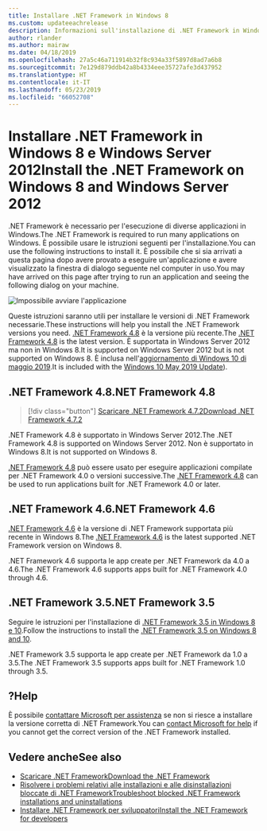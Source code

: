 ```yaml
---
title: Installare .NET Framework in Windows 8
ms.custom: updateeachrelease
description: Informazioni sull'installazione di .NET Framework in Windows 8
author: rlander
ms.author: mairaw
ms.date: 04/18/2019
ms.openlocfilehash: 27a5c46a711914b32f8c934a33f5897d8ad7a6b8
ms.sourcegitcommit: 7e129d879ddb42a8b4334eee35727afe3d437952
ms.translationtype: HT
ms.contentlocale: it-IT
ms.lasthandoff: 05/23/2019
ms.locfileid: "66052708"
---
```

# <a name="install-the-net-framework-on-windows-8-and-windows-server-2012"></a><span data-ttu-id="857f5-103">Installare .NET Framework in Windows 8 e Windows Server 2012</span><span class="sxs-lookup"><span data-stu-id="857f5-103">Install the .NET Framework on Windows 8 and Windows Server 2012</span></span>

<span data-ttu-id="857f5-104">.NET Framework è necessario per l'esecuzione di diverse applicazioni in Windows.</span><span class="sxs-lookup"><span data-stu-id="857f5-104">The .NET Framework is required to run many applications on Windows.</span></span> <span data-ttu-id="857f5-105">È possibile usare le istruzioni seguenti per l'installazione.</span><span class="sxs-lookup"><span data-stu-id="857f5-105">You can use the following instructions to install it.</span></span> <span data-ttu-id="857f5-106">È possibile che si sia arrivati a questa pagina dopo avere provato a eseguire un'applicazione e avere visualizzato la finestra di dialogo seguente nel computer in uso.</span><span class="sxs-lookup"><span data-stu-id="857f5-106">You may have arrived on this page after trying to run an application and seeing the following dialog on your machine.</span></span>

![Impossibile avviare l'applicazione](./media/this-application-could-not-be-started.png)

<span data-ttu-id="857f5-108">Queste istruzioni saranno utili per installare le versioni di .NET Framework necessarie.</span><span class="sxs-lookup"><span data-stu-id="857f5-108">These instructions will help you install the .NET Framework versions you need.</span></span> <span data-ttu-id="857f5-109">[.NET Framework 4.8](https://github.com/Microsoft/dotnet/tree/master/releases/net48) è la versione più recente.</span><span class="sxs-lookup"><span data-stu-id="857f5-109">The [.NET Framework 4.8](https://github.com/Microsoft/dotnet/tree/master/releases/net48) is the latest version.</span></span> <span data-ttu-id="857f5-110">È supportata in Windows Server 2012 ma non in Windows 8.</span><span class="sxs-lookup"><span data-stu-id="857f5-110">It is supported on Windows Server 2012 but is not supported on Windows 8.</span></span> <span data-ttu-id="857f5-111">È inclusa nell'[aggiornamento di Windows 10 di maggio 2019](https://support.microsoft.com/help/4028685/windows-10-get-the-update).</span><span class="sxs-lookup"><span data-stu-id="857f5-111">It is included with the [Windows 10 May 2019 Update](https://support.microsoft.com/help/4028685/windows-10-get-the-update)).</span></span>

## <a name="net-framework-48"></a><span data-ttu-id="857f5-112">.NET Framework 4.8</span><span class="sxs-lookup"><span data-stu-id="857f5-112">.NET Framework 4.8</span></span>

> [!div class="button"]
> [<span data-ttu-id="857f5-113">Scaricare .NET Framework 4.7.2</span><span class="sxs-lookup"><span data-stu-id="857f5-113">Download .NET Framework 4.7.2</span></span>](https://dotnet.microsoft.com/download/dotnet-framework/net48)

<span data-ttu-id="857f5-114">.NET Framework 4.8 è supportato in Windows Server 2012.</span><span class="sxs-lookup"><span data-stu-id="857f5-114">The .NET Framework 4.8 is supported on Windows Server 2012.</span></span> <span data-ttu-id="857f5-115">Non è supportato in Windows 8.</span><span class="sxs-lookup"><span data-stu-id="857f5-115">It is not supported on Windows 8.</span></span>

<span data-ttu-id="857f5-116">[.NET Framework 4.8](https://github.com/Microsoft/dotnet/tree/master/releases/net48) può essere usato per eseguire applicazioni compilate per .NET Framework 4.0 o versioni successive.</span><span class="sxs-lookup"><span data-stu-id="857f5-116">The [.NET Framework 4.8](https://github.com/Microsoft/dotnet/tree/master/releases/net48) can be used to run applications built for .NET Framework 4.0 or later.</span></span>

## <a name="net-framework-46"></a><span data-ttu-id="857f5-117">.NET Framework 4.6</span><span class="sxs-lookup"><span data-stu-id="857f5-117">.NET Framework 4.6</span></span>

<span data-ttu-id="857f5-118">[.NET Framework 4.6](https://www.microsoft.com/download/details.aspx?id=48130) è la versione di .NET Framework supportata più recente in Windows 8.</span><span class="sxs-lookup"><span data-stu-id="857f5-118">The [.NET Framework 4.6](https://www.microsoft.com/download/details.aspx?id=48130) is the latest supported .NET Framework version on Windows 8.</span></span>

<span data-ttu-id="857f5-119">.NET Framework 4.6 supporta le app create per .NET Framework da 4.0 a 4.6.</span><span class="sxs-lookup"><span data-stu-id="857f5-119">The .NET Framework 4.6 supports apps built for .NET Framework 4.0 through 4.6.</span></span>

## <a name="net-framework-35"></a><span data-ttu-id="857f5-120">.NET Framework 3.5</span><span class="sxs-lookup"><span data-stu-id="857f5-120">.NET Framework 3.5</span></span>

<span data-ttu-id="857f5-121">Seguire le istruzioni per l'installazione di [.NET Framework 3.5 in Windows 8 e 10](dotnet-35-windows-10.md).</span><span class="sxs-lookup"><span data-stu-id="857f5-121">Follow the instructions to install the [.NET Framework 3.5 on Windows 8 and 10](dotnet-35-windows-10.md).</span></span>

<span data-ttu-id="857f5-122">.NET Framework 3.5 supporta le app create per .NET Framework da 1.0 a 3.5.</span><span class="sxs-lookup"><span data-stu-id="857f5-122">The .NET Framework 3.5 supports apps built for .NET Framework 1.0 through 3.5.</span></span>

## <a name="help"></a><span data-ttu-id="857f5-123">?</span><span class="sxs-lookup"><span data-stu-id="857f5-123">Help</span></span>

<span data-ttu-id="857f5-124">È possibile [contattare Microsoft per assistenza](mailto:dotnet-install-help@service.microsoft.com?subject=Install-Help) se non si riesce a installare la versione corretta di .NET Framework.</span><span class="sxs-lookup"><span data-stu-id="857f5-124">You can [contact Microsoft for help](mailto:dotnet-install-help@service.microsoft.com?subject=Install-Help) if you cannot get the correct version of the .NET Framework installed.</span></span>

## <a name="see-also"></a><span data-ttu-id="857f5-125">Vedere anche</span><span class="sxs-lookup"><span data-stu-id="857f5-125">See also</span></span>

- [<span data-ttu-id="857f5-126">Scaricare .NET Framework</span><span class="sxs-lookup"><span data-stu-id="857f5-126">Download the .NET Framework</span></span>](https://www.microsoft.com/net/download/framework?utm_source=ms-docs&utm_medium=referral)
- [<span data-ttu-id="857f5-127">Risolvere i problemi relativi alle installazioni e alle disinstallazioni bloccate di .NET Framework</span><span class="sxs-lookup"><span data-stu-id="857f5-127">Troubleshoot blocked .NET Framework installations and uninstallations</span></span>](troubleshoot-blocked-installations-and-uninstallations.md)
- [<span data-ttu-id="857f5-128">Installare .NET Framework per sviluppatori</span><span class="sxs-lookup"><span data-stu-id="857f5-128">Install the .NET Framework for developers</span></span>](guide-for-developers.md)
